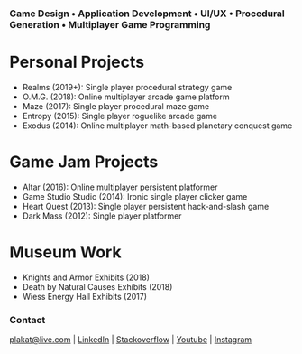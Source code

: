 ### Game Design • Application Development • UI/UX • Procedural Generation • Multiplayer Game Programming

# Personal Projects
- Realms (2019+): Single player procedural strategy game
- O.M.G. (2018): Online multiplayer arcade game platform
- Maze (2017): Single player procedural maze game
- Entropy (2015): Single player roguelike arcade game
- Exodus (2014): Online multiplayer math-based planetary conquest game

# Game Jam Projects
- Altar (2016): Online multiplayer persistent platformer
- Game Studio Studio (2014): Ironic single player clicker game
- Heart Quest (2013): Single player persistent hack-and-slash game
- Dark Mass (2012): Single player platformer

# Museum Work
- Knights and Armor Exhibits (2018)
- Death by Natural Causes Exhibits (2018)
- Wiess Energy Hall Exhibits (2017)

### Contact
[plakat@live.com](mailto:plakat@live.com) | [LinkedIn](https://de.linkedin.com/in/olin-kirkland-10483078) | [Stackoverflow](https://stackoverflow.com/users/1546303/olin-kirkland) | [Youtube](https://www.youtube.com/channel/UCQJs4jEQVMZvDo2bLqitW3A) | [Instagram](https://www.instagram.com/olinkirkland/?hl=en)

